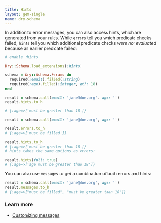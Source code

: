 ```yaml
---
title: Hints
layout: gem-single
name: dry-schema
---
```


In addition to error messages, you can also access hints, which are generated from your rules. While `errors` tell you which predicate checks failed, `hints` tell you which additional predicate checks *were not evaluated* because an earlier predicate failed:

```ruby
# enable :hints

Dry::Schema.load_extensions(:hints)

schema = Dry::Schema.Params do
  required(:email).filled(:string)
  required(:age).filled(:integer, gt?: 18)
end

result = schema.call(email: 'jane@doe.org', age: '')
result.hints.to_h

# {:age=>['must be greater than 18']}

result = schema.call(email: 'jane@doe.org', age: '')

result.errors.to_h
# {:age=>['must be filled']}

result.hints.to_h
# {:age=>['must be greater than 18']}
# hints takes the same options as errors:

result.hints(full: true)
# {:age=>['age must be greater than 18']}
```

You can also use `messages` to get a combination of both errors and hints:

```ruby
result = schema.call(email: 'jane@doe.org', age: '')
result.messages.to_h
# {:age=>["must be filled", "must be greater than 18"]}
```

### Learn more

- [Customizing messages](//page/error-messages)
